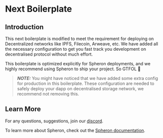 # Next Boilerplate

## Introduction

This next boilerplate is modified to meet the requirement for deploying on Decentralized networks like IPFS, Filecoin, Arweave, etc. We have added all the necessary configuration to get you fast track you development on decentralised protocol without much effort.

This boilerplate is optimized explicitly for Spheron deployments, and we highly recommend using Spheron to ship your project. So GTFOL 🚀

> **_NOTE:_** You might have noticed that we have added some extra config for production in this boilerplate. These configuration are needed to safely deploy your dapp on decentralised storage network, we recommend not removing this.

## Learn More

For any questions, suggestions, join our [discord](https://discord.com/invite/ahxuCtm).

To learn more about Spheron, check out the [Spheron documentation](https://docs.spheron.network/).
